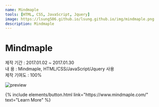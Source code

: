 ```yaml
---
name: Mindmaple
tools: [HTML, CSS, JavaScript, Jquery]
image: https://lsung506.github.io/lsung.github.io/img/mindmaple.png
description: Mindmaple
---
```


# Mindmaple

제작 기간 : 2017.01.02 ~ 2017.01.30<br/>
내 용 : Mindmaple, HTML/CSS/JavaScript/Jquery 사용<br/>
제작 기여도 : 100%

![preview](https://lsung506.github.io/lsung.github.io/img/mindmaple.jpg)


<p class="text-center">
{% include elements/button.html link="https://www.mindmaple.com/" text="Learn More" %}
</p>